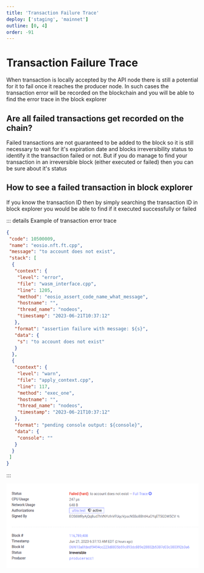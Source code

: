 ```yaml
---
title: 'Transaction Failure Trace'
deploy: ['staging', 'mainnet']
outline: [0, 4]
order: -91
---
```


# Transaction Failure Trace

When transaction is locally accepted by the API node there is still a potential for it to fail once it reaches the producer node. In such cases the transaction error will be recorded on the blockchain and you will be able to find the error trace in the block explorer

## Are all failed transactions get recorded on the chain?

Failed transactions are not guaranteed to be added to the block so it is still necessary to wait for it's expiration date and blocks irreversibility status to identify it the transaction failed or not. But if you do manage to find your transaction in an irreversible block (either executed or failed) then you can be sure about it's status

## How to see a failed transaction in block explorer

If you know the transaction ID then by simply searching the transaction ID in block explorer you would be able to find if it executed successfully or failed

::: details Example of transaction error trace
```JSON
{
 "code": 10500009,
 "name": "eosio.nft.ft.cpp",
 "message": "to account does not exist",
 "stack": [
  {
   "context": {
    "level": "error",
    "file": "wasm_interface.cpp",
    "line": 1205,
    "method": "eosio_assert_code_name_what_message",
    "hostname": "",
    "thread_name": "nodeos",
    "timestamp": "2023-06-21T10:37:12"
   },
   "format": "assertion failure with message: ${s}",
   "data": {
    "s": "to account does not exist"
   }
  },
  {
   "context": {
    "level": "warn",
    "file": "apply_context.cpp",
    "line": 117,
    "method": "exec_one",
    "hostname": "",
    "thread_name": "nodeos",
    "timestamp": "2023-06-21T10:37:12"
   },
   "format": "pending console output: ${console}",
   "data": {
    "console": ""
   }
  }
 ]
}
```
:::

![](/images/block_explorer_2023-06-21-08-19-30.png)